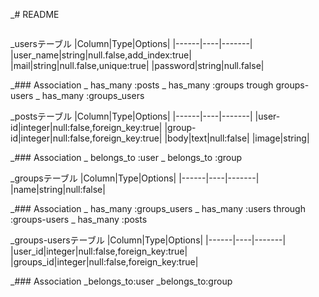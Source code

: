 _# README
```
```
_usersテーブル
|Column|Type|Options|
|------|----|-------|
|user_name|string|null.false,add_index:true|
|mail|string|null.false,unique:true|
|password|string|null.false|

_### Association
_ has_many :posts
_ has_many :groups trough groups-users
_ has_many :groups_users


_postsテーブル
|Column|Type|Options|
|------|----|-------|
|user-id|integer|null:false,foreign_key:true|
|group-id|integer|null:false,foreign_key:true|
|body|text|null:false|
|image|string|

_### Association
_ belongs_to :user
_ belongs_to :group

_groupsテーブル
|Column|Type|Options|
|------|----|-------|
|name|string|null:false|

_### Association
_ has_many :groups_users
_ has_many :users through :groups-users
_ has_many :posts


_groups-usersテーブル
|Column|Type|Options|
|------|----|-------|
|user_id|integer|null:false,foreign_key:true|
|groups_id|integer|null:false,foreign_key:true|

_### Association
_belongs_to:user
_belongs_to:group